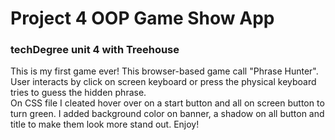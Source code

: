 # Project 4 OOP Game Show App
### techDegree unit 4 with Treehouse
This is my first game ever! This browser-based game call "Phrase Hunter". User interacts by click on screen keyboard or press the physical keyboard tries to guess the hidden phrase.\
On CSS file I cleated hover over on a start button and all on screen button to turn green. I added background color on banner, a shadow on all button and title to make them look more stand out.
Enjoy!
